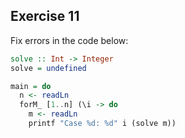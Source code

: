 ## Exercise 11

Fix errors in the code below:

```Haskell
solve :: Int -> Integer
solve = undefined

main = do
  n <- readLn
  forM_ [1..n] (\i -> do
    m <- readLn
    printf "Case %d: %d" i (solve m))
```
